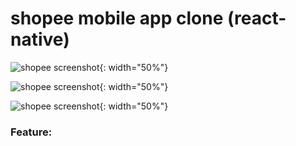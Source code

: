 # shopee mobile app clone (react-native)

![shopee screenshot](https://github.com/le-dat/shopee-mobile-app-clone/blob/master/static/screenshot1.jpg){: width="50%"}

![shopee screenshot](https://github.com/le-dat/shopee-mobile-app-clone/blob/master/static/screenshot2.jpg){: width="50%"}

![shopee screenshot](https://github.com/le-dat/shopee-mobile-app-clone/blob/master/static/screenshot3.jpg){: width="50%"}

### Feature:
